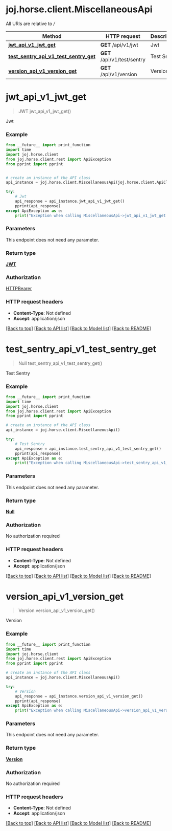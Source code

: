 # joj.horse.client.MiscellaneousApi

All URIs are relative to */*

Method | HTTP request | Description
------------- | ------------- | -------------
[**jwt_api_v1_jwt_get**](MiscellaneousApi.md#jwt_api_v1_jwt_get) | **GET** /api/v1/jwt | Jwt
[**test_sentry_api_v1_test_sentry_get**](MiscellaneousApi.md#test_sentry_api_v1_test_sentry_get) | **GET** /api/v1/test/sentry | Test Sentry
[**version_api_v1_version_get**](MiscellaneousApi.md#version_api_v1_version_get) | **GET** /api/v1/version | Version

# **jwt_api_v1_jwt_get**
> JWT jwt_api_v1_jwt_get()

Jwt

### Example
```python
from __future__ import print_function
import time
import joj.horse.client
from joj.horse.client.rest import ApiException
from pprint import pprint


# create an instance of the API class
api_instance = joj.horse.client.MiscellaneousApi(joj.horse.client.ApiClient(configuration))

try:
    # Jwt
    api_response = api_instance.jwt_api_v1_jwt_get()
    pprint(api_response)
except ApiException as e:
    print("Exception when calling MiscellaneousApi->jwt_api_v1_jwt_get: %s\n" % e)
```

### Parameters
This endpoint does not need any parameter.

### Return type

[**JWT**](JWT.md)

### Authorization

[HTTPBearer](../README.md#HTTPBearer)

### HTTP request headers

 - **Content-Type**: Not defined
 - **Accept**: application/json

[[Back to top]](#) [[Back to API list]](../README.md#documentation-for-api-endpoints) [[Back to Model list]](../README.md#documentation-for-models) [[Back to README]](../README.md)

# **test_sentry_api_v1_test_sentry_get**
> Null test_sentry_api_v1_test_sentry_get()

Test Sentry

### Example
```python
from __future__ import print_function
import time
import joj.horse.client
from joj.horse.client.rest import ApiException
from pprint import pprint

# create an instance of the API class
api_instance = joj.horse.client.MiscellaneousApi()

try:
    # Test Sentry
    api_response = api_instance.test_sentry_api_v1_test_sentry_get()
    pprint(api_response)
except ApiException as e:
    print("Exception when calling MiscellaneousApi->test_sentry_api_v1_test_sentry_get: %s\n" % e)
```

### Parameters
This endpoint does not need any parameter.

### Return type

[**Null**](Null.md)

### Authorization

No authorization required

### HTTP request headers

 - **Content-Type**: Not defined
 - **Accept**: application/json

[[Back to top]](#) [[Back to API list]](../README.md#documentation-for-api-endpoints) [[Back to Model list]](../README.md#documentation-for-models) [[Back to README]](../README.md)

# **version_api_v1_version_get**
> Version version_api_v1_version_get()

Version

### Example
```python
from __future__ import print_function
import time
import joj.horse.client
from joj.horse.client.rest import ApiException
from pprint import pprint

# create an instance of the API class
api_instance = joj.horse.client.MiscellaneousApi()

try:
    # Version
    api_response = api_instance.version_api_v1_version_get()
    pprint(api_response)
except ApiException as e:
    print("Exception when calling MiscellaneousApi->version_api_v1_version_get: %s\n" % e)
```

### Parameters
This endpoint does not need any parameter.

### Return type

[**Version**](Version.md)

### Authorization

No authorization required

### HTTP request headers

 - **Content-Type**: Not defined
 - **Accept**: application/json

[[Back to top]](#) [[Back to API list]](../README.md#documentation-for-api-endpoints) [[Back to Model list]](../README.md#documentation-for-models) [[Back to README]](../README.md)

